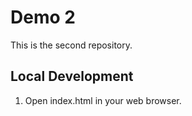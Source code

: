 # Demo 2

This is the second repository.

## Local Development

1. Open index.html in your web browser.